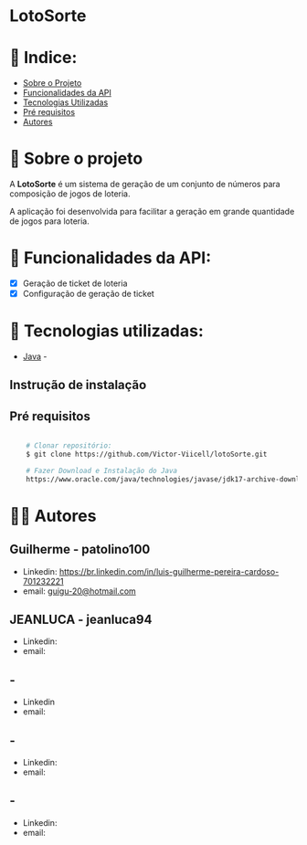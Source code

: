 # LotoSorte

# 📇 Indice:

- <a href="Sobre-o-projeto">Sobre o Projeto</a>
- <a href="Funcionalidades-da-API">Funcionalidades da API</a>
- <a href="Tecnologias-utilizadas">Tecnologias Utilizadas</a>
- <a href="Pré-requisitos">Pré requisitos</a>
- <a href="Autores">Autores</a>


# 🔎 Sobre o projeto

A **LotoSorte** é um sistema de geração de um conjunto de números para composição de jogos de loteria.

A aplicação foi desenvolvida para facilitar a geração em grande quantidade de jogos para loteria.

# 📱 Funcionalidades da API:

- [x] Geração de ticket de loteria
- [x] Configuração de geração de ticket

# 🔧 Tecnologias utilizadas:
- [Java](https://www.oracle.com/java/technologies/javase/jdk17-archive-downloads.html) -

## Instrução de instalação

## Pré requisitos 

```bash
    
    # Clonar repositório:
    $ git clone https://github.com/Victor-Viicell/lotoSorte.git

    # Fazer Download e Instalação do Java
    https://www.oracle.com/java/technologies/javase/jdk17-archive-downloads.html
```

# 🧑‍💻 Autores

## Guilherme - patolino100
* Linkedin: https://br.linkedin.com/in/luis-guilherme-pereira-cardoso-701232221
* email: guigu-20@hotmail.com

## JEANLUCA - jeanluca94
* Linkedin: 
* email: 

##  - 
* Linkedin 
* email: 

##  - 
* Linkedin:
* email: 

##  - 
* Linkedin:
* email: 